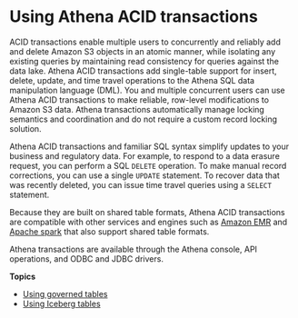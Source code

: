 # Using Athena ACID transactions<a name="acid-transactions"></a>

ACID transactions enable multiple users to concurrently and reliably add and delete Amazon S3 objects in an atomic manner, while isolating any existing queries by maintaining read consistency for queries against the data lake\. Athena ACID transactions add single\-table support for insert, delete, update, and time travel operations to the Athena SQL data manipulation language \(DML\)\. You and multiple concurrent users can use Athena ACID transactions to make reliable, row\-level modifications to Amazon S3 data\. Athena transactions automatically manage locking semantics and coordination and do not require a custom record locking solution\.

Athena ACID transactions and familiar SQL syntax simplify updates to your business and regulatory data\. For example, to respond to a data erasure request, you can perform a SQL `DELETE` operation\. To make manual record corrections, you can use a single `UPDATE` statement\. To recover data that was recently deleted, you can issue time travel queries using a `SELECT` statement\.

Because they are built on shared table formats, Athena ACID transactions are compatible with other services and engines such as [Amazon EMR](https://docs.aws.amazon.com/emr/latest/ManagementGuide/emr-what-is-emr.html) and [Apache spark](https://spark.apache.org/) that also support shared table formats\.

Athena transactions are available through the Athena console, API operations, and ODBC and JDBC drivers\.

**Topics**
+ [Using governed tables](lf-governed-tables.md)
+ [Using Iceberg tables](querying-iceberg.md)